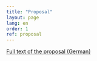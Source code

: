 ```yaml
---
title: "Proposal"
layout: page
lang: en
order: 1
ref: proposal
---
```





[Full text of the proposal (German)]({{site.url}}/assets/schwerpunktprogramm_CLS.pdf)
